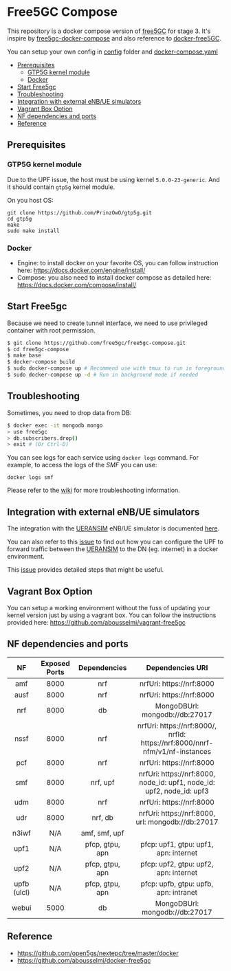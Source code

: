 # Free5GC Compose

This repository is a docker compose version of [free5GC](https://github.com/free5gc/free5gc) for stage 3. It's inspire by [free5gc-docker-compose](https://github.com/calee0219/free5gc-docker-compose) and also reference to [docker-free5GC](https://github.com/abousselmi/docker-free5gc).

You can setup your own config in [config](./config) folder and [docker-compose.yaml](docker-compose.yaml)

<!-- START doctoc generated TOC please keep comment here to allow auto update -->
<!-- DON'T EDIT THIS SECTION, INSTEAD RE-RUN doctoc TO UPDATE -->


- [Prerequisites](#prerequisites)
  - [GTP5G kernel module](#gtp5g-kernel-module)
  - [Docker](#docker)
- [Start Free5gc](#start-free5gc)
- [Troubleshooting](#troubleshooting)
- [Integration with external eNB/UE simulators](#integration-with-external-enbue-simulators)
- [Vagrant Box Option](#vagrant-box-option)
- [NF dependencies and ports](#nf-dependencies-and-ports)
- [Reference](#reference)

<!-- END doctoc generated TOC please keep comment here to allow auto update -->

## Prerequisites

### GTP5G kernel module

Due to the UPF issue, the host must be using kernel `5.0.0-23-generic`. And it should contain `gtp5g` kernel module.

On you host OS:
```
git clone https://github.com/PrinzOwO/gtp5g.git
cd gtp5g
make
sudo make install
```

### Docker

- Engine: to install docker on your favorite OS, you can follow instruction here: https://docs.docker.com/engine/install/
- Compose: you also need to install docker compose as detailed here: https://docs.docker.com/compose/install/

## Start Free5gc

Because we need to create tunnel interface, we need to use privileged container with root permission.

```bash
$ git clone https://github.com/free5gc/free5gc-compose.git
$ cd free5gc-compose
$ make base
$ docker-compose build
$ sudo docker-compose up # Recommend use with tmux to run in foreground mode
$ sudo docker-compose up -d # Run in background mode if needed
```

## Troubleshooting

Sometimes, you need to drop data from DB:

```bash
$ docker exec -it mongodb mongo
> use free5gc
> db.subscribers.drop()
> exit # (Or Ctrl-D)
```

You can see logs for each service using `docker logs` command. For example, to access the logs of the *SMF* you can use:

```console
docker logs smf
```

Please refer to the [wiki](https://github.com/free5gc/free5gc/wiki) for more troubleshooting information.

## Integration with external eNB/UE simulators

The integration with the [UERANSIM](https://github.com/aligungr/UERANSIM) eNB/UE simulator is documented [here](https://www.free5gc.org/installations/stage-3-sim-install/). 

You can also refer to this [issue](https://github.com/free5gc/free5gc-compose/issues/26) to find out how you can configure the UPF to forward traffic between the [UERANSIM](https://github.com/aligungr/UERANSIM) to the DN (eg. internet) in a docker environment.

This [issue](https://github.com/free5gc/free5gc-compose/issues/28) provides detailed steps that might be useful.

## Vagrant Box Option

You can setup a working environment without the fuss of updating your kernel version just by using a vagrant box. You can follow the instructions provided here: https://github.com/abousselmi/vagrant-free5gc

## NF dependencies and ports

| NF | Exposed Ports | Dependencies | Dependencies URI |
|:-:|:-:|:-:|:-:|
| amf | 8000 | nrf | nrfUri: https://nrf:8000 |
| ausf | 8000 | nrf | nrfUri: https://nrf:8000 |
| nrf | 8000 | db | MongoDBUrl: mongodb://db:27017 |
| nssf | 8000 | nrf | nrfUri: https://nrf:8000/,<br/>nrfId: https://nrf:8000/nnrf-nfm/v1/nf-instances |
| pcf | 8000 | nrf | nrfUri: https://nrf:8000 |
| smf | 8000 | nrf, upf | nrfUri: https://nrf:8000,<br/>node_id: upf1, node_id: upf2, node_id: upf3 |
| udm | 8000 | nrf | nrfUri: https://nrf:8000 |
| udr | 8000 | nrf, db | nrfUri: https://nrf:8000,<br/>url: mongodb://db:27017 |
| n3iwf | N/A | amf, smf, upf |  |
| upf1 | N/A | pfcp, gtpu, apn | pfcp: upf1, gtpu: upf1, apn: internet |
| upf2 | N/A | pfcp, gtpu, apn | pfcp: upf2, gtpu: upf2, apn: internet |
| upfb (ulcl) | N/A | pfcp, gtpu, apn | pfcp: upfb, gtpu: upfb, apn: intranet |
| webui | 5000 | db | MongoDBUrl: mongodb://db:27017  |

## Reference
- https://github.com/open5gs/nextepc/tree/master/docker
- https://github.com/abousselmi/docker-free5gc

